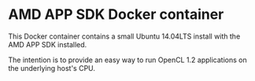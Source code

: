 # AMD APP SDK Docker container

This Docker container contains a small Ubuntu 14.04LTS
install with the AMD APP SDK installed.

The intention is to provide an easy way to run OpenCL 1.2
applications on the underlying host's CPU.
